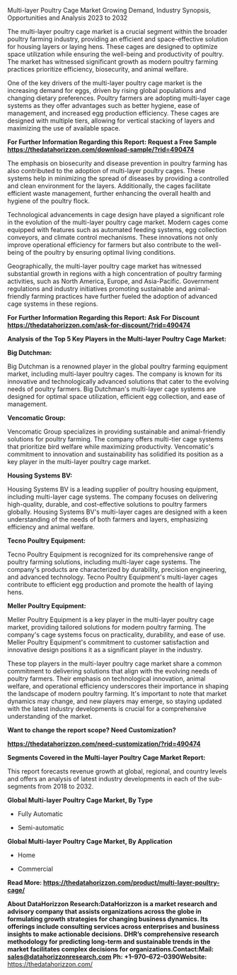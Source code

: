 Multi-layer Poultry Cage Market Growing Demand, Industry Synopsis,
Opportunities and Analysis 2023 to 2032

The multi-layer poultry cage market is a crucial segment within the
broader poultry farming industry, providing an efficient and
space-effective solution for housing layers or laying hens. These cages
are designed to optimize space utilization while ensuring the well-being
and productivity of poultry. The market has witnessed significant growth
as modern poultry farming practices prioritize efficiency, biosecurity,
and animal welfare.

One of the key drivers of the multi-layer poultry cage market is the
increasing demand for eggs, driven by rising global populations and
changing dietary preferences. Poultry farmers are adopting multi-layer
cage systems as they offer advantages such as better hygiene, ease of
management, and increased egg production efficiency. These cages are
designed with multiple tiers, allowing for vertical stacking of layers
and maximizing the use of available space.

**For Further Information Regarding this Report: Request a Free Sample
<https://thedatahorizzon.com/download-sample/?rid=490474>**

The emphasis on biosecurity and disease prevention in poultry farming
has also contributed to the adoption of multi-layer poultry cages. These
systems help in minimizing the spread of diseases by providing a
controlled and clean environment for the layers. Additionally, the cages
facilitate efficient waste management, further enhancing the overall
health and hygiene of the poultry flock.

Technological advancements in cage design have played a significant role
in the evolution of the multi-layer poultry cage market. Modern cages
come equipped with features such as automated feeding systems, egg
collection conveyors, and climate control mechanisms. These innovations
not only improve operational efficiency for farmers but also contribute
to the well-being of the poultry by ensuring optimal living conditions.

Geographically, the multi-layer poultry cage market has witnessed
substantial growth in regions with a high concentration of poultry
farming activities, such as North America, Europe, and Asia-Pacific.
Government regulations and industry initiatives promoting sustainable
and animal-friendly farming practices have further fueled the adoption
of advanced cage systems in these regions.

**For Further Information Regarding this Report: Ask For Discount
<https://thedatahorizzon.com/ask-for-discount/?rid=490474>**

**Analysis of the Top 5 Key Players in the Multi-layer Poultry Cage
Market:**

**Big Dutchman:**

Big Dutchman is a renowned player in the global poultry farming
equipment market, including multi-layer poultry cages. The company is
known for its innovative and technologically advanced solutions that
cater to the evolving needs of poultry farmers. Big Dutchman's
multi-layer cage systems are designed for optimal space utilization,
efficient egg collection, and ease of management.

**Vencomatic Group:**

Vencomatic Group specializes in providing sustainable and
animal-friendly solutions for poultry farming. The company offers
multi-tier cage systems that prioritize bird welfare while maximizing
productivity. Vencomatic's commitment to innovation and sustainability
has solidified its position as a key player in the multi-layer poultry
cage market.

**Housing Systems BV:**

Housing Systems BV is a leading supplier of poultry housing equipment,
including multi-layer cage systems. The company focuses on delivering
high-quality, durable, and cost-effective solutions to poultry farmers
globally. Housing Systems BV's multi-layer cages are designed with a
keen understanding of the needs of both farmers and layers, emphasizing
efficiency and animal welfare.

**Tecno Poultry Equipment:**

Tecno Poultry Equipment is recognized for its comprehensive range of
poultry farming solutions, including multi-layer cage systems. The
company's products are characterized by durability, precision
engineering, and advanced technology. Tecno Poultry Equipment's
multi-layer cages contribute to efficient egg production and promote the
health of laying hens.

**Meller Poultry Equipment:**

Meller Poultry Equipment is a key player in the multi-layer poultry cage
market, providing tailored solutions for modern poultry farming. The
company's cage systems focus on practicality, durability, and ease of
use. Meller Poultry Equipment's commitment to customer satisfaction and
innovative design positions it as a significant player in the industry.

These top players in the multi-layer poultry cage market share a common
commitment to delivering solutions that align with the evolving needs of
poultry farmers. Their emphasis on technological innovation, animal
welfare, and operational efficiency underscores their importance in
shaping the landscape of modern poultry farming. It's important to note
that market dynamics may change, and new players may emerge, so staying
updated with the latest industry developments is crucial for a
comprehensive understanding of the market.

**Want to change the report scope? Need Customization?**

**<https://thedatahorizzon.com/need-customization/?rid=490474>**

**Segments Covered in the Multi-layer Poultry Cage Market Report:**

This report forecasts revenue growth at global, regional, and country
levels and offers an analysis of latest industry developments in each of
the sub-segments from 2018 to 2032.

**Global Multi-layer Poultry Cage Market, By Type**

-   Fully Automatic

-   Semi-automatic

**Global Multi-layer Poultry Cage Market, By Application**

-   Home

-   Commercial

**Read More:
<https://thedatahorizzon.com/product/multi-layer-poultry-cage/>**

**About DataHorizzon Research:**DataHorizzon is a market research and
advisory company that assists organizations across the globe in
formulating growth strategies for changing business dynamics. Its
offerings include consulting services across enterprises and business
insights to make actionable decisions. DHR’s comprehensive research
methodology for predicting long-term and sustainable trends in the
market facilitates complex decisions for organizations.**Contact:Mail:**
<sales@datahorizzonresearch.com> **Ph:** +1–970–672–0390**Website:**
<https://thedatahorizzon.com/>
